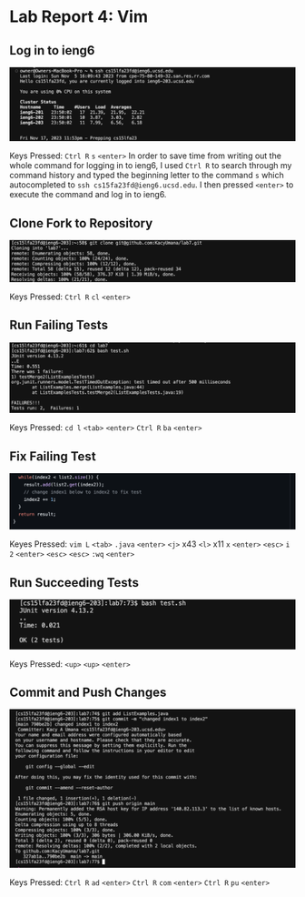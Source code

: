 # Lab Report 4: Vim
## Log in to ieng6
![Log in Image](log-in-ieng6.png)

Keys Pressed: `Ctrl R` `s` `<enter>`
In order to save time from writing out the whole command for logging in to ieng6, I used `Ctrl R` to search through my command history and typed the beginning letter to the command `s` which autocompleted to `ssh cs15fa23fd@ieng6.ucsd.edu`. I then pressed `<enter>` to execute the command and log in to ieng6.

## Clone Fork to Repository
![Clone Fork Rep Image](clone-fork.png)

Keys Pressed: `Ctrl R` `cl` `<enter>`

## Run Failing Tests
![Fail Tests Image](fail-tests.png)

Keys Pressed: `cd l` `<tab>` `<enter>` `Ctrl R` `ba` `<enter>`

## Fix Failing Test
![Edit Fix Image](edit-fix.png)

Keyes Pressed: `vim L` `<tab>` `.java` `<enter>` `<j>` x43 `<l>` x11 `x` `<enter>` `<esc>` `i` `2` `<enter>` `<esc>` `<esc>` `:wq` `<enter>`

## Run Succeeding Tests
![Succeeding Tests Image](succeed-tests.png)

Keys Pressed: `<up>` `<up>` `<enter>`

## Commit and Push Changes
![Commit Push Image](commit-push.png)

Keys Pressed: `Ctrl R` `ad` `<enter>` `Ctrl R` `com` `<enter>` `Ctrl R` `pu` `<enter>`
